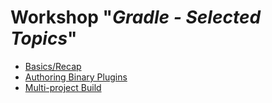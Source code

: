 # Workshop "_Gradle - Selected Topics_"

* [Basics/Recap](basics-recap/README.md)
* [Authoring Binary Plugins](authoring-plugins/README.md)
* [Multi-project Build](multi-project-build/README.md)
